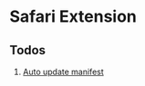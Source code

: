 # Safari Extension

## Todos

1. [Auto update manifest](https://developer.apple.com/library/content/documentation/Tools/Conceptual/SafariExtensionGuide/UpdatingExtensions/UpdatingExtensions.html#//apple_ref/doc/uid/TP40009977-CH12-SW1)